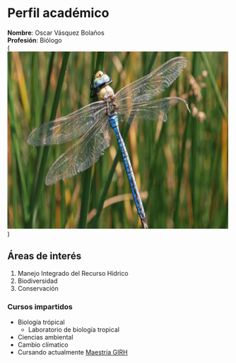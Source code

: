 # Perfil académico
**Nombre**: Oscar Vásquez Bolaños  
**Profesión**: Biólogo  
(<img src="Dragonfliy.jpg" alt="Dragonfliy" style="width:500px;height:400px;">)

## Áreas de interés
1. Manejo Integrado del Recurso Hídrico
2. Biodiversidad
3. Conservación

### Cursos impartidos
- Biología trópical
    - Laboratorio de biología tropical   
- Ciencias ambiental  
- Cambio clímatico  
- Cursando actualmente [Maestría GIRH](https://www.sep.ucr.ac.cr/posgrados/geografia/folleto/maestria_academica_recurso_hidrico.pdf)
